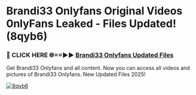 # Brandi33 Onlyfans Original Videos 0nlyFans Leaked - Files Updated! (8qyb6)

<h3>🔴 CLICK HERE 🌐==►► <a href="https://tinyurl.com/ehrbuxhb" rel="nofollow">Brandi33 Onlyfans Updated Files</a></h3>

Get Brandi33 Onlyfans and all content. Now you can access all videos and pictures of Brandi33 Onlyfans. New Updated Files 2025!

[![8qyb6](https://i.imgur.com/lVYEuWS.gif)](https://tinyurl.com/ehrbuxhb)
